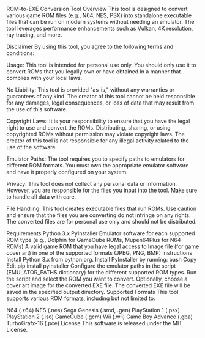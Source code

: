 ROM-to-EXE Conversion Tool
Overview
This tool is designed to convert various game ROM files (e.g., N64, NES, PSX) into standalone executable files that can be run on modern systems without needing an emulator. The tool leverages performance enhancements such as Vulkan, 4K resolution, ray tracing, and more.

Disclaimer
By using this tool, you agree to the following terms and conditions:

Usage: This tool is intended for personal use only. You should only use it to convert ROMs that you legally own or have obtained in a manner that complies with your local laws.

No Liability: This tool is provided "as-is," without any warranties or guarantees of any kind. The creator of this tool cannot be held responsible for any damages, legal consequences, or loss of data that may result from the use of this software.

Copyright Laws: It is your responsibility to ensure that you have the legal right to use and convert the ROMs. Distributing, sharing, or using copyrighted ROMs without permission may violate copyright laws. The creator of this tool is not responsible for any illegal activity related to the use of the software.

Emulator Paths: The tool requires you to specify paths to emulators for different ROM formats. You must own the appropriate emulator software and have it properly configured on your system.

Privacy: This tool does not collect any personal data or information. However, you are responsible for the files you input into the tool. Make sure to handle all data with care.

File Handling: This tool creates executable files that run ROMs. Use caution and ensure that the files you are converting do not infringe on any rights. The converted files are for personal use only and should not be distributed.

Requirements
Python 3.x
PyInstaller
Emulator software for each supported ROM type (e.g., Dolphin for GameCube ROMs, Mupen64Plus for N64 ROMs)
A valid game ROM that you have legal access to
Image file (for game cover art) in one of the supported formats (JPEG, PNG, BMP)
Instructions
Install Python 3.x from python.org.
Install PyInstaller by running:
bash
Copy
Edit
pip install pyinstaller
Configure the emulator paths in the script (EMULATOR_PATHS dictionary) for the different supported ROM types.
Run the script and select the ROM you want to convert.
Optionally, choose a cover art image for the converted EXE file.
The converted EXE file will be saved in the specified output directory.
Supported Formats
This tool supports various ROM formats, including but not limited to:

N64 (.z64)
NES (.nes)
Sega Genesis (.smd, .gen)
PlayStation 1 (.psx)
PlayStation 2 (.iso)
GameCube (.gcm)
Wii (.wii)
Game Boy Advance (.gba)
TurboGrafx-16 (.pce)
License
This software is released under the MIT License.
